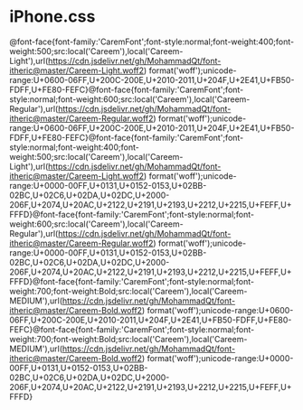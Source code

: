 # iPhone.css
@font-face{font-family:'CaremFont';font-style:normal;font-weight:400;font-weight:500;src:local('Careem'),local('Careem-Light'),url(https://cdn.jsdelivr.net/gh/MohammadQt/font-itheric@master/Careem-Light.woff2) format('woff');unicode-range:U+0600-06FF,U+200C-200E,U+2010-2011,U+204F,U+2E41,U+FB50-FDFF,U+FE80-FEFC}@font-face{font-family:'CaremFont';font-style:normal;font-weight:600;src:local('Careem'),local('Careem-Regular'),url(https://cdn.jsdelivr.net/gh/MohammadQt/font-itheric@master/Careem-Regular.woff2) format('woff');unicode-range:U+0600-06FF,U+200C-200E,U+2010-2011,U+204F,U+2E41,U+FB50-FDFF,U+FE80-FEFC}@font-face{font-family:'CaremFont';font-style:normal;font-weight:400;font-weight:500;src:local('Careem'),local('Careem-Light'),url(https://cdn.jsdelivr.net/gh/MohammadQt/font-itheric@master/Careem-Light.woff2) format('woff');unicode-range:U+0000-00FF,U+0131,U+0152-0153,U+02BB-02BC,U+02C6,U+02DA,U+02DC,U+2000-206F,U+2074,U+20AC,U+2122,U+2191,U+2193,U+2212,U+2215,U+FEFF,U+FFFD}@font-face{font-family:'CaremFont';font-style:normal;font-weight:600;src:local('Careem'),local('Careem-Regular'),url(https://cdn.jsdelivr.net/gh/MohammadQt/font-itheric@master/Careem-Regular.woff2) format('woff');unicode-range:U+0000-00FF,U+0131,U+0152-0153,U+02BB-02BC,U+02C6,U+02DA,U+02DC,U+2000-206F,U+2074,U+20AC,U+2122,U+2191,U+2193,U+2212,U+2215,U+FEFF,U+FFFD}@font-face{font-family:'CaremFont';font-style:normal;font-weight:700;font-weight:Bold;src:local('Careem'),local('Careem-MEDIUM'),url(https://cdn.jsdelivr.net/gh/MohammadQt/font-itheric@master/Careem-Bold.woff2) format('woff');unicode-range:U+0600-06FF,U+200C-200E,U+2010-2011,U+204F,U+2E41,U+FB50-FDFF,U+FE80-FEFC}@font-face{font-family:'CaremFont';font-style:normal;font-weight:700;font-weight:Bold;src:local('Careem'),local('Careem-MEDIUM'),url(https://cdn.jsdelivr.net/gh/MohammadQt/font-itheric@master/Careem-Bold.woff2) format('woff');unicode-range:U+0000-00FF,U+0131,U+0152-0153,U+02BB-02BC,U+02C6,U+02DA,U+02DC,U+2000-206F,U+2074,U+20AC,U+2122,U+2191,U+2193,U+2212,U+2215,U+FEFF,U+FFFD}
